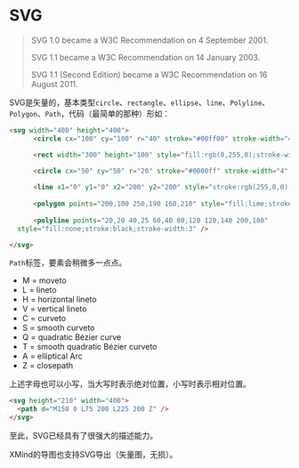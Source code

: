 # SVG

> SVG 1.0 became a W3C Recommendation on 4 September 2001.
>
> SVG 1.1 became a W3C Recommendation on 14 January 2003.
>
> SVG 1.1 (Second Edition) became a W3C Recommendation on 16 August 2011.

SVG是矢量的，基本类型`circle`、`rectangle`、`ellipse`、`line`、`Polyline`、`Polygon`、`Path`，代码（最简单的那种）形如：

```html
<svg width="400" height="400">
      <circle cx="100" cy="100" r="40" stroke="#00ff00" stroke-width="4" fill="#00ff00" />

      <rect width="300" height="100" style="fill:rgb(0,255,0);stroke-width:3;stroke:rgb(0,0,255);fill-opacity:0.1" />

      <circle cx="50" cy="50" r="20" stroke="#0000ff" stroke-width="4" fill="blue" />
      
      <line x1="0" y1="0" x2="200" y2="200" style="stroke:rgb(255,0,0);stroke-width:2" />
      
      <polygon points="200,100 250,190 160,210" style="fill:lime;stroke:purple;stroke-width:1" />
      
      <polyline points="20,20 40,25 60,40 80,120 120,140 200,180"
  style="fill:none;stroke:black;stroke-width:3" />

</svg> 
```

`Path`标签，要素会稍微多一点点。

* M = moveto
* L = lineto
* H = horizontal lineto
* V = vertical lineto
* C = curveto
* S = smooth curveto
* Q = quadratic Bézier curve
* T = smooth quadratic Bézier curveto
* A = elliptical Arc
* Z = closepath

上述字母也可以小写，当大写时表示绝对位置，小写时表示相对位置。

```html
<svg height="210" width="400">
  <path d="M150 0 L75 200 L225 200 Z" />
</svg>
```

至此，SVG已经具有了很强大的描述能力。

XMind的导图也支持SVG导出（矢量图，无损）。

